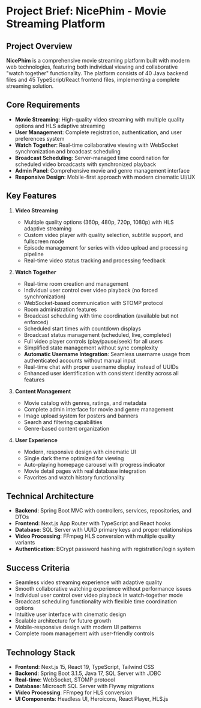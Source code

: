 # Project Brief: NicePhim - Movie Streaming Platform

## Project Overview
**NicePhim** is a comprehensive movie streaming platform built with modern web technologies, featuring both individual viewing and collaborative "watch together" functionality. The platform consists of 40 Java backend files and 45 TypeScript/React frontend files, implementing a complete streaming solution.

## Core Requirements
- **Movie Streaming**: High-quality video streaming with multiple quality options and HLS adaptive streaming
- **User Management**: Complete registration, authentication, and user preferences system
- **Watch Together**: Real-time collaborative viewing with WebSocket synchronization and broadcast scheduling
- **Broadcast Scheduling**: Server-managed time coordination for scheduled video broadcasts with synchronized playback
- **Admin Panel**: Comprehensive movie and genre management interface
- **Responsive Design**: Mobile-first approach with modern cinematic UI/UX

## Key Features
1. **Video Streaming**
   - Multiple quality options (360p, 480p, 720p, 1080p) with HLS adaptive streaming
   - Custom video player with quality selection, subtitle support, and fullscreen mode
   - Episode management for series with video upload and processing pipeline
   - Real-time video status tracking and processing feedback

2. **Watch Together**
   - Real-time room creation and management
   - Individual user control over video playback (no forced synchronization)
   - WebSocket-based communication with STOMP protocol
   - Room administration features
   - Broadcast scheduling with time coordination (available but not enforced)
   - Scheduled start times with countdown displays
   - Broadcast status management (scheduled, live, completed)
   - Full video player controls (play/pause/seek) for all users
   - Simplified state management without sync complexity
   - **Automatic Username Integration**: Seamless username usage from authenticated accounts without manual input
   - Real-time chat with proper username display instead of UUIDs
   - Enhanced user identification with consistent identity across all features

3. **Content Management**
   - Movie catalog with genres, ratings, and metadata
   - Complete admin interface for movie and genre management
   - Image upload system for posters and banners
   - Search and filtering capabilities
   - Genre-based content organization

4. **User Experience**
   - Modern, responsive design with cinematic UI
   - Single dark theme optimized for viewing
   - Auto-playing homepage carousel with progress indicator
   - Movie detail pages with real database integration
   - Favorites and watch history functionality

## Technical Architecture
- **Backend**: Spring Boot MVC with controllers, services, repositories, and DTOs
- **Frontend**: Next.js App Router with TypeScript and React hooks
- **Database**: SQL Server with UUID primary keys and proper relationships
- **Video Processing**: FFmpeg HLS conversion with multiple quality variants
- **Authentication**: BCrypt password hashing with registration/login system

## Success Criteria
- Seamless video streaming experience with adaptive quality
- Smooth collaborative watching experience without performance issues
- Individual user control over video playback in watch-together mode
- Broadcast scheduling functionality with flexible time coordination options
- Intuitive user interface with cinematic design
- Scalable architecture for future growth
- Mobile-responsive design with modern UI patterns
- Complete room management with user-friendly controls

## Technology Stack
- **Frontend**: Next.js 15, React 19, TypeScript, Tailwind CSS
- **Backend**: Spring Boot 3.1.5, Java 17, SQL Server with JDBC
- **Real-time**: WebSocket, STOMP protocol
- **Database**: Microsoft SQL Server with Flyway migrations
- **Video Processing**: FFmpeg for HLS conversion
- **UI Components**: Headless UI, Heroicons, React Player, HLS.js


